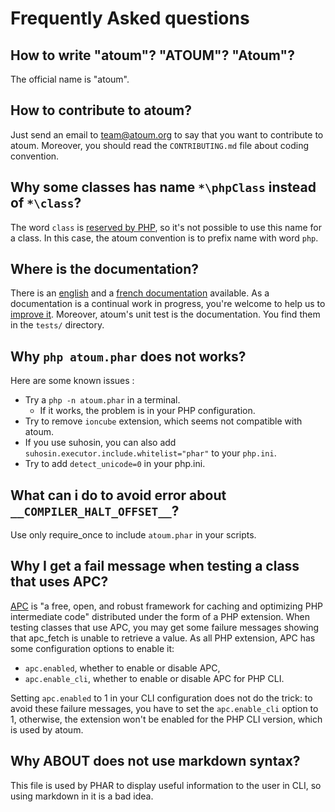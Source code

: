 # Frequently Asked questions

## How to write "atoum"? "ATOUM"? "Atoum"?

The official name is "atoum".

## How to contribute to atoum?
Just send an email to team@atoum.org to say that you want to contribute to atoum.
Moreover, you should read the `CONTRIBUTING.md` file about coding convention.

## Why some classes has name `*\phpClass` instead of `*\class`?

The word `class` is [reserved by PHP](http://www.php.net/manual/en/reserved.keywords.php), so it's not possible to use this name for a class.
In this case, the atoum convention is to prefix name with word `php`.

## Where is the documentation?
There is an [english](http://docs.atoum.org/) and a [french documentation](http://docs.atoum.org/fr/latest/) available.
As a documentation is a continual work in progress, you're welcome to help us to [improve it](https://github.com/atoum/atoum-documentation).
Moreover, atoum's unit test is the documentation.
You find them in the `tests/` directory.

## Why `php atoum.phar` does not works?
Here are some known issues :

* Try a `php -n atoum.phar` in a terminal.
    * If it works, the problem is in your PHP configuration.
* Try to remove `ioncube` extension, which seems not compatible with atoum.
* If you use suhosin, you can also add `suhosin.executor.include.whitelist="phar"` to your `php.ini`.
* Try to add `detect_unicode=0` in your php.ini.

## What can i do to avoid error about `__COMPILER_HALT_OFFSET__`?

Use only require_once to include `atoum.phar` in your scripts.

## Why I get a fail message when testing a class that uses APC?
[APC](http://php.net/apc.configuration) is "a free, open, and robust framework for caching and optimizing PHP intermediate code" distributed under the form of a PHP extension.
When testing classes that use APC, you may get some failure messages showing that apc_fetch is unable to retrieve a value.
As all PHP extension, APC has some configuration options to enable it:

* `apc.enabled`, whether to enable or disable APC,
* `apc.enable_cli`, whether to enable or disable APC for PHP CLI.

Setting `apc.enabled` to 1 in your CLI configuration does not do the trick: to avoid these failure messages, you have to set the `apc.enable_cli` option to 1, otherwise, the extension won't be enabled for the PHP CLI version, which is used by atoum.

## Why ABOUT does not use markdown syntax?
This file is used by PHAR to display useful information to the user in CLI, so using markdown in it is a bad idea.
